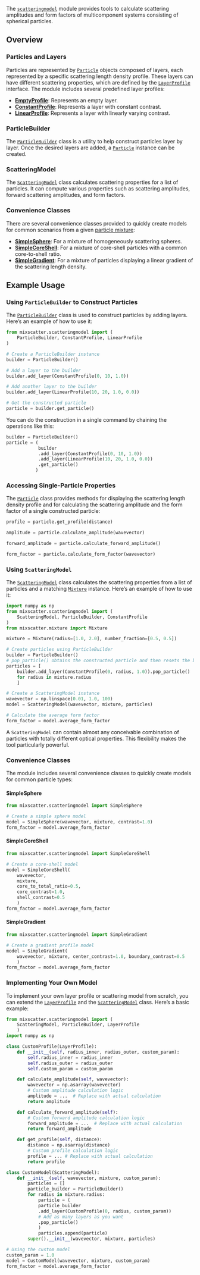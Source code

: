 The [`scatteringmodel`](../api/scatteringmodel_api.md#mixscatter.scatteringmodel) module 
provides tools to calculate scattering amplitudes and form factors of multicomponent systems 
consisting of spherical particles.

## Overview

### Particles and Layers

Particles are represented by [`Particle`](
../api/scatteringmodel_api.md#mixscatter.scatteringmodel.Particle)
objects composed of layers, each represented by a specific scattering length density profile.
These layers can have different scattering properties, which are
defined by the [`LayerProfile`](
../api/scatteringmodel_api.md#mixscatter.scatteringmodel.LayerProfile)
interface. The module includes several predefined layer profiles:

- [**EmptyProfile**](
  ../api/scatteringmodel_api.md#mixscatter.scatteringmodel.EmptyProfile): Represents an
  empty layer.
- [**ConstantProfile**](
  ../api/scatteringmodel_api.md#mixscatter.scatteringmodel.ConstantProfile): Represents a
  layer with constant contrast.
- [**LinearProfile**](
  ../api/scatteringmodel_api.md#mixscatter.scatteringmodel.LinearProfile): Represents a
  layer with linearly varying contrast.

### ParticleBuilder

The [`ParticleBuilder`](
../api/scatteringmodel_api.md#mixscatter.scatteringmodel.ParticleBuilder) class is a
utility to help construct particles layer by layer. Once the desired layers are added, a
[`Particle`](
../api/scatteringmodel_api.md#mixscatter.scatteringmodel.Particle) instance can be created.

### ScatteringModel

The [`ScatteringModel`](
../api/scatteringmodel_api.md#mixscatter.scatteringmodel.ScatteringModel) class
calculates scattering properties for a list of particles. It can compute various properties such
as scattering amplitudes, forward scattering amplitudes, and form factors.

### Convenience Classes

There are several convenience classes provided to quickly create models for common scenarios
from a given [particle mixture](mixtures.md):

- [**SimpleSphere**](
  ../api/scatteringmodel_api.md#mixscatter.scatteringmodel.SimpleSphere): For a mixture of
  homogeneously scattering spheres.
- [**SimpleCoreShell**](
  ../api/scatteringmodel_api.md#mixscatter.scatteringmodel.SimpleCoreShell): For a
  mixture of core-shell particles with a common core-to-shell ratio.
- [**SimpleGradient**](
  ../api/scatteringmodel_api.md#mixscatter.scatteringmodel.SimpleGradient): For a mixture of
  particles displaying a linear gradient of the scattering length density.

## Example Usage

### Using `ParticleBuilder` to Construct Particles

The [`ParticleBuilder`](
../api/scatteringmodel_api.md#mixscatter.scatteringmodel.ParticleBuilder) class is
used to construct particles by adding layers. Here’s an example of how to use it:

```python
from mixscatter.scatteringmodel import (
    ParticleBuilder, ConstantProfile, LinearProfile
)

# Create a ParticleBuilder instance
builder = ParticleBuilder()

# Add a layer to the builder
builder.add_layer(ConstantProfile(0, 10, 1.0))

# Add another layer to the builder
builder.add_layer(LinearProfile(10, 20, 1.0, 0.0))

# Get the constructed particle
particle = builder.get_particle()
```

You can do the construction in a single command by chaining the operations like this:
```python
builder = ParticleBuilder()
particle = (
            builder
            .add_layer(ConstantProfile(0, 10, 1.0))
            .add_layer(LinearProfile(10, 20, 1.0, 0.0))
            .get_particle()
           )
```

### Accessing Single-Particle Properties

The [`Particle`](
../api/scatteringmodel_api.md#mixscatter.scatteringmodel.Particle) class provides methods for
displaying the scattering length density profile and for calculating the scattering amplitude and 
the form factor of a single constructed particle:

```python
profile = particle.get_profile(distance)

amplitude = particle.calculate_amplitude(wavevector)

forward_amplitude = particle.calculate_forward_amplitude()

form_factor = particle.calculate_form_factor(wavevector)
```

### Using `ScatteringModel`

The [`ScatteringModel`](
../api/scatteringmodel_api.md#mixscatter.scatteringmodel.ScatteringModel) class
calculates the scattering properties from a list of particles and a matching [`Mixture`](
../api/mixture_api.md#mixscatter.mixture.Mixture
) instance.
Here’s an example of how to use it:

```python
import numpy as np
from mixscatter.scatteringmodel import (
    ScatteringModel, ParticleBuilder, ConstantProfile
)
from mixscatter.mixture import Mixture

mixture = Mixture(radius=[1.0, 2.0], number_fraction=[0.5, 0.5])

# Create particles using ParticleBuilder
builder = ParticleBuilder()
# pop_particle() obtains the constructed particle and then resets the builder
particles = [
    builder.add_layer(ConstantProfile(0, radius, 1.0)).pop_particle()
    for radius in mixture.radius
    ]

# Create a ScatteringModel instance
wavevector = np.linspace(0.01, 1.0, 100)
model = ScatteringModel(wavevector, mixture, particles)

# Calculate the average form factor
form_factor = model.average_form_factor
```

A `ScatteringModel` can contain almost any conceivable combination of particles with 
totally different optical properties. This flexibility makes the tool particularly powerful.

### Convenience Classes

The module includes several convenience classes to quickly create models for common particle types:

#### SimpleSphere

```python
from mixscatter.scatteringmodel import SimpleSphere

# Create a simple sphere model
model = SimpleSphere(wavevector, mixture, contrast=1.0)
form_factor = model.average_form_factor
```

#### SimpleCoreShell

```python
from mixscatter.scatteringmodel import SimpleCoreShell

# Create a core-shell model
model = SimpleCoreShell(
    wavevector,
    mixture,
    core_to_total_ratio=0.5,
    core_contrast=1.0,
    shell_contrast=0.5
    )
form_factor = model.average_form_factor
```

#### SimpleGradient

```python
from mixscatter.scatteringmodel import SimpleGradient

# Create a gradient profile model
model = SimpleGradient(
    wavevector, mixture, center_contrast=1.0, boundary_contrast=0.5
    )
form_factor = model.average_form_factor
```

### Implementing Your Own Model

To implement your own layer profile or scattering model from scratch, you can extend the
[`LayerProfile`](
../api/scatteringmodel_api.md#mixscatter.scatteringmodel.LayerProfile) and the
[`ScatteringModel`](
../api/scatteringmodel_api.md#mixscatter.scatteringmodel.ScatteringModel) class. Here’s a
basic example:

```python
from mixscatter.scatteringmodel import (
    ScatteringModel, ParticleBuilder, LayerProfile
    )
import numpy as np

class CustomProfile(LayerProfile):
    def __init__(self, radius_inner, radius_outer, custom_param):
        self.radius_inner = radius_inner
        self.radius_outer = radius_outer
        self.custom_param = custom_param

    def calculate_amplitude(self, wavevector):
        wavevector = np.asarray(wavevector)
        # Custom amplitude calculation logic
        amplitude = ...  # Replace with actual calculation
        return amplitude

    def calculate_forward_amplitude(self):
        # Custom forward amplitude calculation logic
        forward_amplitude = ...  # Replace with actual calculation
        return forward_amplitude

    def get_profile(self, distance):
        distance = np.asarray(distance)
        # Custom profile calculation logic
        profile = ... # Replace with actual calculation
        return profile

class CustomModel(ScatteringModel):
    def __init__(self, wavevector, mixture, custom_param):
        particles = []
        particle_builder = ParticleBuilder()
        for radius in mixture.radius:
            particle = (
            particle_builder
            .add_layer(CustomProfile(0, radius, custom_param))
            # Add as many layers as you want
            .pop_particle()
            )
            particles.append(particle)
        super().__init__(wavevector, mixture, particles)

# Using the custom model
custom_param = 1.0
model = CustomModel(wavevector, mixture, custom_param)
form_factor = model.average_form_factor
```
